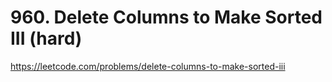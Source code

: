 # 960. Delete Columns to Make Sorted III (hard)

https://leetcode.com/problems/delete-columns-to-make-sorted-iii
